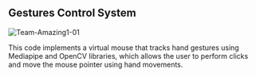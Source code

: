 <h2> Gestures Control System </h2>

<img src="https://i.ibb.co/tDkDQCC/Team-Amazing1-01.jpg" alt="Team-Amazing1-01" border="0">

<p>This code implements a virtual mouse that tracks hand gestures using Mediapipe and OpenCV libraries, which allows the user to perform clicks and move the mouse pointer using hand movements.
</p>

